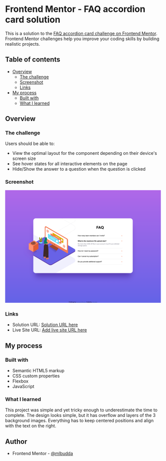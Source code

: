 # Frontend Mentor - FAQ accordion card solution

This is a solution to the [FAQ accordion card challenge on Frontend Mentor](https://www.frontendmentor.io/challenges/faq-accordion-card-XlyjD0Oam). Frontend Mentor challenges help you improve your coding skills by building realistic projects.

## Table of contents

- [Overview](#overview)
  - [The challenge](#the-challenge)
  - [Screenshot](#screenshot)
  - [Links](#links)
- [My process](#my-process)
  - [Built with](#built-with)
  - [What I learned](#what-i-learned)

## Overview

### The challenge

Users should be able to:

- View the optimal layout for the component depending on their device's screen size
- See hover states for all interactive elements on the page
- Hide/Show the answer to a question when the question is clicked

### Screenshot

![](./screenshot.png)

### Links

- Solution URL: [Solution URL here](https://github.com/mlbudda/portfolio/tree/master/faq-accordion-card-main)
- Live Site URL: [Add live site URL here](https://mlbudda.github.io/portfolio/faq-accordion-card-main/)

## My process

### Built with

- Semantic HTML5 markup
- CSS custom properties
- Flexbox
- JavaScript

### What I learned

This project was simple and yet tricky enough to underestimate the time to complete. The design looks simple, but it has overflow and layers of the 3 background images. Everything has to keep centered positions and align with the text on the right.

## Author

- Frontend Mentor - [@mlbudda](https://www.frontendmentor.io/profile/mlbudda)
